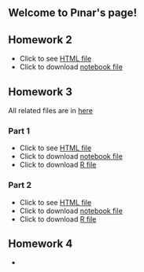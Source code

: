 ## Welcome to Pınar's page!


## Homework 2
* Click to see [HTML file](HW2.html)
* Click to download [notebook file](HW2.ipynb)

## Homework 3
All related files are in [here](https://github.com/ETM-58D/spring22-pinarkoksal)

### Part 1
* Click to see [HTML file](HW3-p1.html)
* Click to download [notebook file](HW3-p1.jpynb)
* Click to download [R file](HW3-p1.R)

### Part 2
* Click to see [HTML file](HW3-p2.html)
* Click to download [notebook file](HW3-p2.jpynb)
* Click to download [R file](HW3-p2.R)

## Homework 4
* 
